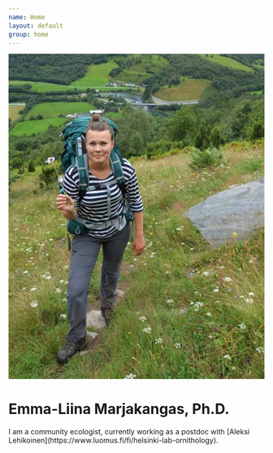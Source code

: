 ```yaml
---
name: Home
layout: default
group: home
---
```


<img src="/static/img/hello_kuva.jpg" class="img-responsive center-block" alt="Hiking in the Norwegian mountains"/>

<h1 class="text-center">Emma-Liina Marjakangas, Ph.D.</h1>

<p class="lead text-justify">
I am a community ecologist, currently working as a postdoc with [Aleksi Lehikoinen](https://www.luomus.fi/fi/helsinki-lab-ornithology).
</p>
